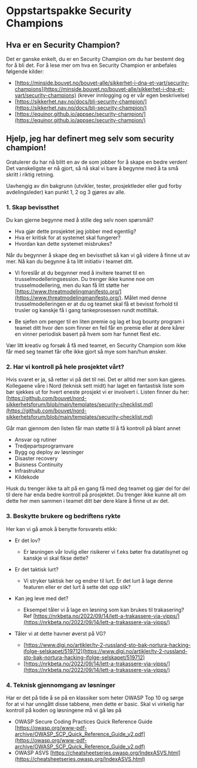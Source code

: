 # Oppstartspakke Security Champions
## Hva er en Security Champion?
Det er ganske enkelt, du er en Security Champion om du har bestemt deg for å bli det. For å lese mer om hva en Security Champion er anbefales følgende kilder:
 - [https://minside.bouvet.no/bouvet-alle/sikkerhet-i-dna-et-vart/security-champions](https://minside.bouvet.no/bouvet-alle/sikkerhet-i-dna-et-vart/security-champions) (krever innlogging og er vår egen beskrivelse)
 - [https://sikkerhet.nav.no/docs/bli-security-champion/](https://sikkerhet.nav.no/docs/bli-security-champion/)
- [https://equinor.github.io/appsec/security-champion/](https://equinor.github.io/appsec/security-champion/)

## Hjelp, jeg har definert meg selv som security champion!
Gratulerer du har nå blitt en av de som jobber for å skape en bedre verden! Det vanskeligste er nå gjort, så nå skal vi bare å begynne med å ta små skritt i riktig retning.

Uavhengig av din bakgrunn (utvikler, tester, prosjektleder eller gud forby avdelingsleder) kan punkt 1, 2 og 3 gjøres av alle.

### 1. Skap bevissthet
Du kan gjerne begynne med å stille deg selv noen spørsmål?

- Hva gjør dette prosjektet jeg jobber med egentlig?
- Hva er kritisk for at systemet skal fungerer?
- Hvordan kan dette systemet misbrukes?  

Når du begynner å skape deg en bevissthet så kan vi gå videre å finne ut av mer. Nå kan du begynne å ta litt initiativ i teamet ditt.

- Vi foreslår at du begynner med å invitere teamet til en trusselmodelleringsession.  Du trenger ikke kunne noe om trusselmodellering, men du kan få litt støtte her [https://www.threatmodelingmanifesto.org/](https://www.threatmodelingmanifesto.org/). Målet med denne trusselmodelleringen er at du og teamet skal få et bevisst forhold til trusler og kanskje få i gang tankeprosessen rundt mottiltak.

- Be sjefen om penger til en liten premie og lag et bug bounty program i teamet ditt hvor den som finner en feil får en premie eller at dere kårer en vinner periodisk basert på hvem som har funnet flest etc.

Vær litt kreativ og forsøk å få med teamet, en Security Champion som ikke får med seg teamet får ofte ikke gjort så mye som han/hun ønsker.

### 2. Har vi kontroll på hele prosjektet vårt?
Hvis svaret er ja, så retter vi på det til nei. Det  er alltid mer som kan gjøres. Kollegaene våre i Nord (teknisk sett midt) har laget en fantastisk liste som bør sjekkes ut for hvert eneste prosjekt vi er involvert i. Listen finner du her: [https://github.com/bouvet/nord-sikkerhetsforum/blob/main/templates/security-checklist.md](https://github.com/bouvet/nord-sikkerhetsforum/blob/main/templates/security-checklist.md)

Går man gjennom den listen får man støtte til å få kontroll på blant annet
- Ansvar og rutiner
- Tredjepartsprogramvare
- Bygg og deploy av løsninger
- Disaster recovery
- Buisness Continuity
- Infrastruktur
- Kildekode

Husk du trenger ikke ta alt på en gang få med deg teamet og gjør del for del til dere har enda bedre kontroll på prosjektet. Du trenger ikke kunne alt om dette her men sammen i teamet ditt bør dere klare å finne ut av det.

### 3. Beskytte brukere og bedriftens rykte
Her kan vi gå amok å benytte forsvarets etikk:

- Er det lov?
	-  Er løsningen vår lovlig eller risikerer vi f.eks bøter fra datatilsynet og kanskje vi skal fikse dette?

- Er det taktisk lurt?
	- Vi stryker taktisk her og endrer til lurt. Er det lurt å lage denne featuren eller er det lurt å sette det opp slik?

- Kan jeg leve med det?
	- Eksempel tåler vi å lage en løsning som kan brukes til trakasering? Ref [https://nrkbeta.no/2022/09/14/lett-a-trakassere-via-vipps/](https://nrkbeta.no/2022/09/14/lett-a-trakassere-via-vipps/)

- Tåler vi at dette havner øverst på VG?
	- [https://www.digi.no/artikler/tv-2-russland-sto-bak-nortura-hacking-ifolge-selskapet/519712](https://www.digi.no/artikler/tv-2-russland-sto-bak-nortura-hacking-ifolge-selskapet/519712)
	- [https://nrkbeta.no/2022/09/14/lett-a-trakassere-via-vipps/](https://nrkbeta.no/2022/09/14/lett-a-trakassere-via-vipps/)

### 4. Teknisk gjennomgang av løsninger

Har er det på tide å se på en klassiker som heter OWASP Top 10 og sørge for at vi har unngått disse tabbene, men dette er basic. Skal vi virkelig har kontroll på koden og løsningene må vi gå løs på

- OWASP Secure Coding Practices Quick Reference Guide [https://owasp.org/www-pdf-archive/OWASP_SCP_Quick_Reference_Guide_v2.pdf](https://owasp.org/www-pdf-archive/OWASP_SCP_Quick_Reference_Guide_v2.pdf)
- OWASP ASVS [https://cheatsheetseries.owasp.org/IndexASVS.html](https://cheatsheetseries.owasp.org/IndexASVS.html)